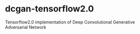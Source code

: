 # dcgan-tensorflow2.0
Tensorflow2.0 implementation of Deep Convolutional Generative Adversarial Network
